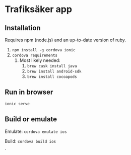 # Trafiksäker app

## Installation
Requires npm (node.js) and an up-to-date version of ruby. 

1. `npm install -g cordova ionic`
1. `cordova requirements`
	1. Most likely needed:
		1. `brew cask install java`
		1. `brew install android-sdk`
		1. `brew install cocoapods`

## Run in browser

`ionic serve`

## Build or emulate

Emulate: `cordova emulate ios`

Build: `cordova build ios`

`
